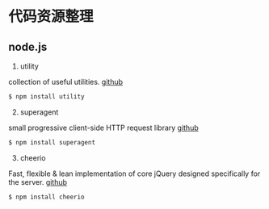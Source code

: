 # 代码资源整理

## node.js

1. utility

collection of useful utilities.
[github](https://github.com/node-modules/utility)

```bash
$ npm install utility 
```

2. superagent

small progressive client-side HTTP request library
[github](https://github.com/visionmedia/superagent)

```bash
$ npm install superagent 
```

3. cheerio

Fast, flexible & lean implementation of core jQuery designed specifically for the server.
[github](https://github.com/cheeriojs/cheerio)

```bash
$ npm install cheerio
```
